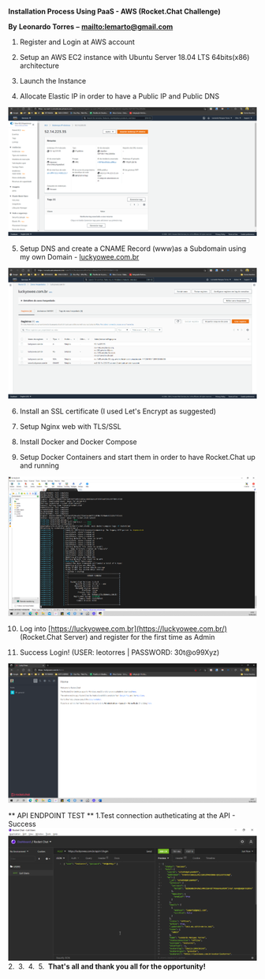 **Installation Process Using PaaS - AWS (Rocket.Chat Challenge)**

**By**  **Leonardo Torres**  **–** [**mailto:lemarto@gmail.com**](mailto:lemarto@gmail.com)

1. Register and Login at AWS account

2. Setup an AWS EC2 instance with Ubuntu Server 18.04 LTS 64bits(x86) architecture
3. Launch the Instance

4. Allocate Elastic IP in order to have a Public IP and Public DNS

![](https://github.com/leotorres76/Rocket.Chat_ES_Leonardo_Torres/blob/main/aws_elastic_ip_setup.png)

5. Setup DNS and create a CNAME Record (www)as a Subdomain using my own Domain - [luckyowee.com.br](https://luckyowee.com.br/)

![](https://github.com/leotorres76/Rocket.Chat_ES_Leonardo_Torres/blob/main/aws_dns_setup.png)

6. Install an SSL certificate (I used Let&#39;s Encrypt as suggested)

7. Setup Nginx web with TLS/SSL

8. Install Docker and Docker Compose

9. Setup Docker Containers and start them in order to have Rocket.Chat up and running

![](https://github.com/leotorres76/Rocket.Chat_ES_Leonardo_Torres/blob/main/rocketchat_installation_success.png)

10. Log into [https://luckyowee.com.br](https://luckyowee.com.br/) (Rocket.Chat Server) and register for the first time as Admin

11. Success Login! (USER: leotorres | PASSWORD: 30t@o99Xyz)

![](https://github.com/leotorres76/Rocket.Chat_ES_Leonardo_Torres/blob/main/success_log_in.png)

** API ENDPOINT TEST **
1.Test connection autheticating at the API - Success
![](https://github.com/leotorres76/Rocket.Chat_ES_Leonardo_Torres/blob/main/01_api_endpoint_loggin.png)
2.
![]()
3.
![]()
4.
![]()
5.
![]()
**That's all and thank you all for the opportunity!**
